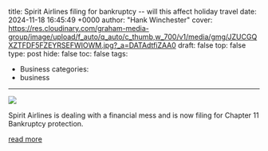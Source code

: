 title: Spirit Airlines filing for bankruptcy -- will this affect holiday travel
date: 2024-11-18 16:45:49 +0000
author: "Hank Winchester"
cover: https://res.cloudinary.com/graham-media-group/image/upload/f_auto/q_auto/c_thumb,w_700/v1/media/gmg/JZUCGQXZTFDF5FZEYRSEFWIOWM.jpg?_a=DATAdtfiZAA0
draft: false
top: false
type: post
hide: false
toc: false
tags:
  - Business
categories:
  - business
---

![](https://res.cloudinary.com/graham-media-group/image/upload/f_auto/q_auto/c_thumb,w_700/v1/media/gmg/JZUCGQXZTFDF5FZEYRSEFWIOWM.jpg?_a=DATAdtfiZAA0)

Spirit Airlines is dealing with a financial mess and is now filing for Chapter 11 Bankruptcy protection.

[read more](https://www.clickondetroit.com/consumer/help-me-hank/2024/11/18/spirit-airlines-filing-for-bankruptcy-will-this-affect-holiday-travel/)
